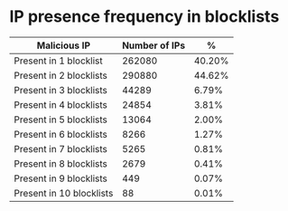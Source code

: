 # IP presence frequency in blocklists
| Malicious IP | Number of IPs | % |
|----|----|----|
| Present in 1 blocklist | 262080 | 40.20% |
| Present in 2 blocklists | 290880 | 44.62% |
| Present in 3 blocklists | 44289 | 6.79% |
| Present in 4 blocklists | 24854 | 3.81% |
| Present in 5 blocklists | 13064 | 2.00% |
| Present in 6 blocklists | 8266 | 1.27% |
| Present in 7 blocklists | 5265 | 0.81% |
| Present in 8 blocklists | 2679 | 0.41% |
| Present in 9 blocklists | 449 | 0.07% |
| Present in 10 blocklists | 88 | 0.01% |
